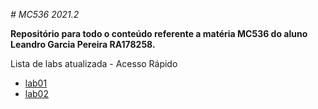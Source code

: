 *# MC536 2021.2*

**Repositório para todo o conteúdo referente a matéria MC536 do aluno Leandro Garcia Pereira RA178258.**
  
  Lista de labs atualizada - Acesso Rápido
  - [lab01](https://github.com/LeandroGarciaP/MC536/blob/main/lab01/notebook/lab01_api.ipynb)
  - [lab02](https://github.com/LeandroGarciaP/MC536/blob/main/lab02/notebook/lab2-logic-model-dbpedia.ipynb)
